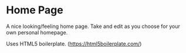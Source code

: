 # Home Page

A nice looking/feeling home page. Take and edit as you choose for your own personal homepage.

Uses HTML5 boilerplate. (https://html5boilerplate.com/)
